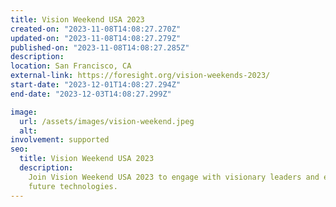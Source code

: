 ```yaml
---
title: Vision Weekend USA 2023
created-on: "2023-11-08T14:08:27.270Z"
updated-on: "2023-11-08T14:08:27.279Z"
published-on: "2023-11-08T14:08:27.285Z"
description:
location: San Francisco, CA
external-link: https://foresight.org/vision-weekends-2023/
start-date: "2023-12-01T14:08:27.294Z"
end-date: "2023-12-03T14:08:27.299Z"

image:
  url: /assets/images/vision-weekend.jpeg
  alt:
involvement: supported
seo:
  title: Vision Weekend USA 2023
  description:
    Join Vision Weekend USA 2023 to engage with visionary leaders and explore
    future technologies.
---
```

